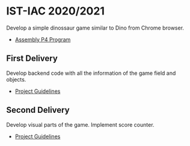 # IST-IAC 2020/2021

Develop a simple dinossaur game similar to Dino from Chrome browser.
* [Assembly P4 Program](http://p4.rnl.tecnico.ulisboa.pt/)

## First Delivery
Develop backend code with all the information of the game field and objects.
* [Project Guidelines](https://github.com/mafaldacf/IST-IAC/blob/main/proj1/Guidelines.pdf)

## Second Delivery
Develop visual parts of the game. Implement score counter.
* [Project Guidelines](https://github.com/mafaldacf/IST-IAC/blob/main/proj2/Guidelines.pdf)
